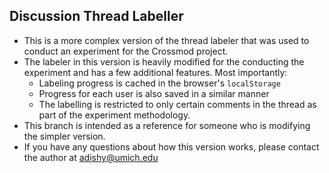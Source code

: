 ## Discussion Thread Labeller

* This is a more complex version of the thread labeler that was used to conduct an experiment for the Crossmod project.
* The labeler in this version is heavily modified for the conducting the experiment and has a few additional features. Most importantly:
  * Labeling progress is cached in the browser's `localStorage`
  * Progress for each user is also saved in a similar manner
  * The labelling is restricted to only certain comments in the thread as part of the experiment methodology. 
* This branch is intended as a reference for someone who is modifying the simpler version.
* If you have any questions about how this version works, please contact the author at adishy@umich.edu
